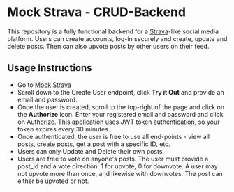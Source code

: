 # Mock Strava - CRUD-Backend

This repository is a fully functional backend for a [Strava](https://www.strava.com/about)-like social media platform. Users can create accounts, log-in securely and create, update and 
delete posts. Then can also upvote posts by other users on their feed. 

## Usage Instructions
* Go to [Mock Strava](https://fastapi-reuben.herokuapp.com/docs)
* Scroll down to the Create User endpoint, click **Try it Out** and provide an email and password.
* Once the user is created, scroll to the top-right of the page and click on the **Authorize** icon. Enter your registered email and password and click on Authorize. This application uses JWT token authentication, so your token expires every 30 minutes.
* Once authenticated, the user is free to use all end-points - view all posts, create posts, get a post with a specific ID, etc. 
* Users can only Update and Delete their own posts.
* Users are free to vote on anyone's posts. The user must provide a post_id and a vote direction: 1 for upvote, 0 for downvote. A user may not upvote more than once, and likewise with downvotes. The post can either be upvoted or not.
